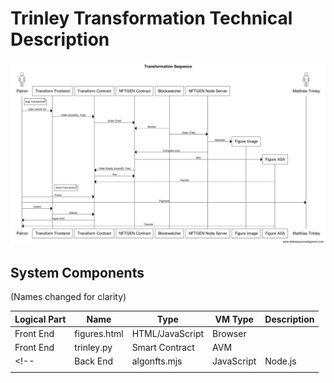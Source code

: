 # Trinley Transformation Technical Description

![Sequence](tr2.png)

## System Components

(Names changed for clarity)

|Logical Part|Name|Type|VM Type| Description|
|----------|-------------|---------------|---------|-----------|
|Front End |figures.html   |HTML/JavaScript|Browser  ||
|Front End |trinley.py  |Smart Contract |AVM      | |
<!-- |Back End  |algonfts.mjs|JavaScript   |Node.js|       |         |   | -->
|  |  |
